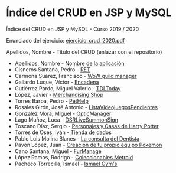 # Índice del CRUD en JSP y MySQL

Índice del CRUD en JSP y MySQL - Curso 2019 / 2020

Enunciado del ejercicio: [ejercicio_crud_2020.pdf](ejercicio_crud_2020.pdf)

Apellidos, Nombre - Título del CRUD (enlazar con el repositorio)

* Apellidos, Nombre - [Nombre de la aplicación]()
* Cisneros Santana, Pedro - [RET](https://github.com/PedroCisnerosSantana/Reverse-Engineering-Training)
* Carmona Suárez, Francisco - [WoW guild manager](https://github.com/Frankcs96/WoW-Guild-Manager)
* Gallardo Luque, Víctor - [Encadena](https://github.com/VictorGallardo/Encadena)
* Gutiérrez Pardo, Miguel Valerio - [TDLToday](https://github.com/BeTheVal/TDLToday)
* López, Javier - [Merchandising Shop](https://github.com/javier-l0pez/portal_shop)
* Torres Barba, Pedro - [PetHelp](https://github.com/torrespedrob/PetHelp)
* Rosales Girón, José Antonio - [ListaVideojuegosPendientes](https://github.com/joseantoniorosales/ListaVideojuegosPendientes)
* González Mora, Miguel - [OpticManager](https://github.com/Miguelgm1693/OpticManager)
* Lago Muñoz, Luca - [DSRLiveSummonSign](https://github.com/ROMthesheep/DSRLiveSummonSign)
* Toscano Díaz, Sergio - [Personajes y Casas de Harry Potter](https://github.com/sergiotoscanodiaz/Personajes-y-Casas-de-Harry-Potter)
* Torres de Oses, Iván - [Tienda de dados](https://github.com/IvanTorres21/dice-shop)
* Pablo Luis Molina Blanes - [La consulta del Dentista](https://github.com/PabloLuisMolinaBlanes/LaConsultaDelDentista)
* Pavón López, Juan - [Creación de tu propio equipo Pokemon](https://github.com/JuanPavon/EquipoPokemon)
* Cano Santana, Miguel - [FurManage](https://github.com/miguelcanosantana/FurManage)
* López Ramos, Rodrigo - [Coleccionables Metroid](https://github.com/rodrigolopezramoss/Coleccionables-Metroid)
* Pacheco Torrecilla, Ismael - [Ismael Gym's](https://github.com/ismaelpacheco13/Crud-Ismael-Gym)
